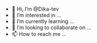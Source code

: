 - 👋 Hi, I’m @Dika-tev
- 👀 I’m interested in ...
- 🌱 I’m currently learning ...
- 💞️ I’m looking to collaborate on ...
- 📫 How to reach me ...

<!---
Dika-tev/Dika-tev is a ✨ special ✨ repository because its `README.md` (this file) appears on your GitHub profile.
You can click the Preview link to take a look at your changes.
--->
